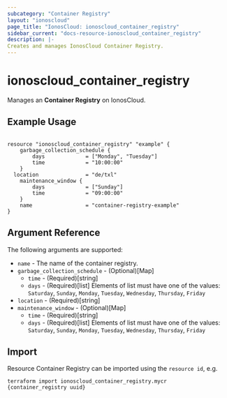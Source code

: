 ```yaml
---
subcategory: "Container Registry"
layout: "ionoscloud"
page_title: "IonosCloud: ionoscloud_container_registry"
sidebar_current: "docs-resource-ionoscloud_container_registry"
description: |-
Creates and manages IonosCloud Container Registry.
---
```


# ionoscloud_container_registry

Manages an **Container Registry** on IonosCloud.

## Example Usage

```hcl

resource "ionoscloud_container_registry" "example" {
    garbage_collection_schedule {
        days			 = ["Monday", "Tuesday"]
        time             = "10:00:00"
    }
  location               = "de/txl"
    maintenance_window {
        days			 = ["Sunday"]
        time             = "09:00:00"
    }
    name		         = "container-registry-example"
}

```

## Argument Reference

The following arguments are supported:

* `name` - The name of the container registry.
* `garbage_collection_schedule` - (Optional)[Map]
    * `time` - (Required)[string]
    * `days` - (Required)[list] Elements of list must have one of the values: `Saturday`, `Sunday`, `Monday`, `Tuesday`,  `Wednesday`,  `Thursday`,  `Friday` 
* `location` - (Required)[string]
* `maintenance_window` - (Optional)[Map]
    * `time` - (Required)[string]
    * `days` - (Required)[list] Elements of list must have one of the values: `Saturday`, `Sunday`, `Monday`, `Tuesday`,  `Wednesday`,  `Thursday`,  `Friday`


## Import

Resource Container Registry can be imported using the `resource id`, e.g.

```shell
terraform import ionoscloud_container_registry.mycr {container_registry uuid}
```